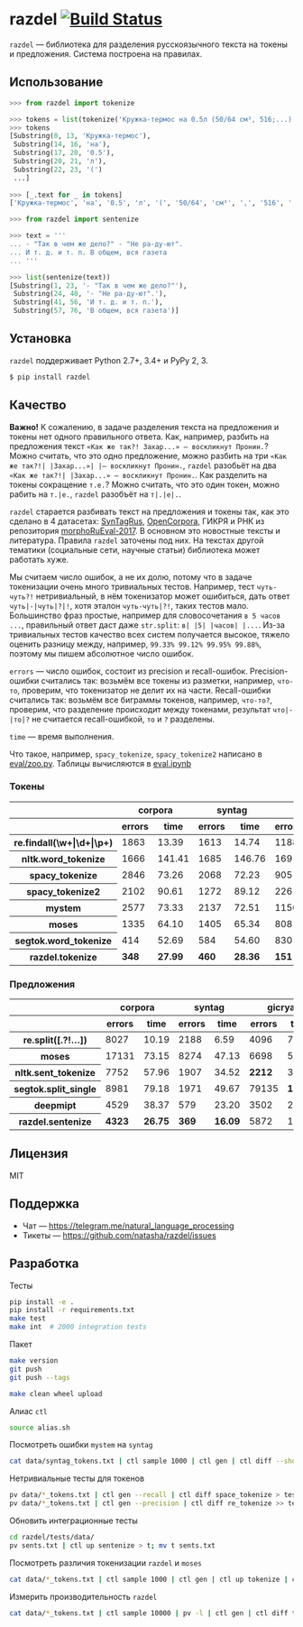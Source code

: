 # razdel [![Build Status](https://travis-ci.org/natasha/razdel.svg?branch=master)](https://travis-ci.org/natasha/razdel)

`razdel` — библиотека для разделения русскоязычного текста на токены и предложения. Система построена на правилах. 

## Использование

```python
>>> from razdel import tokenize

>>> tokens = list(tokenize('Кружка-термос на 0.5л (50/64 см³, 516;...)'))
>>> tokens
[Substring(0, 13, 'Кружка-термос'),
 Substring(14, 16, 'на'),
 Substring(17, 20, '0.5'),
 Substring(20, 21, 'л'),
 Substring(22, 23, '(')
 ...]
 
>>> [_.text for _ in tokens]
['Кружка-термос', 'на', '0.5', 'л', '(', '50/64', 'см³', ',', '516', ';', '...', ')']
```

```python
>>> from razdel import sentenize

>>> text = '''
... - "Так в чем же дело?" - "Не ра-ду-ют".
... И т. д. и т. п. В общем, вся газета
... '''

>>> list(sentenize(text))
[Substring(1, 23, '- "Так в чем же дело?"'),
 Substring(24, 40, '- "Не ра-ду-ют".'),
 Substring(41, 56, 'И т. д. и т. п.'),
 Substring(57, 76, 'В общем, вся газета')]
```

## Установка

`razdel` поддерживает Python 2.7+, 3.4+ и PyPy 2, 3.

```bash
$ pip install razdel
```

## Качество

**Важно!** К сожалению, в задаче разделения текста на предложения и токены нет одного правильного ответа. Как, например, разбить на предложения текст `«Как же так?! Захар...» — воскликнут Пронин.`? Можно считать, что это одно предложение, можно разбить на три `«Как же так?!| |Захар...»| |— воскликнут Пронин.`, `razdel` разобьёт на два `«Как же так?!| |Захар...» — воскликнут Пронин.`. Как разделить на токены сокращение `т.е.`? Можно считать, что это один токен, можно рабить на `т.|е.`, `razdel` разобъёт на `т|.|е|.`.

`razdel` старается разбивать текст на предложения и токены так, как это сделано в 4 датасетах: [SynTagRus](https://github.com/UniversalDependencies/UD_Russian-SynTagRus), [OpenCorpora](http://opencorpora.org), ГИКРЯ и РНК из репозитория [morphoRuEval-2017](https://github.com/dialogue-evaluation/morphoRuEval-2017). В основном это новостные тексты и литература. Правила `razdel` заточены под них. На текстах другой тематики (социальные сети, научные статьи) библиотека может работать хуже.

Мы считаем число ошибок, а не их долю, потому что в задаче токенизации очень много тривиальных тестов. Например, тест `чуть-чуть?!` нетривиальный, в нём токенизатор может ошибиться, дать ответ `чуть|-|чуть|?|!`,  хотя эталон `чуть-чуть|?!`, таких тестов мало. Большинство фраз простые, например для словосочетания `в 5 часов ...`, правильный ответ даст даже `str.split`: `в| |5| |часов| |...`. Из-за тривиальных тестов качество всех систем получается высокое, тяжело оценить разницу между, например, `99.33% 99.12% 99.95% 99.88%`, поэтому мы пишем абсолютное число ошибок.

`errors` — число ошибок, состоит из precision и recall-ошибок. Precision-ошибки считались так: возьмём все токены из разметки, например, `что-то`, проверим, что токенизатор не делит их на части. Recall-ошибки считались так: возьмём все биграммы токенов, например, `что-то?`, проверим, что разделение происходит между токенами, результат `что|-|то|?` не считается recall-ошибкой, `то` и `?` разделены.

`time` — время выполнения.

Что такое, например, `spacy_tokenize`, `spacy_tokenize2` написано в [eval/zoo.py](https://github.com/natasha/razdel/blob/master/razdel/eval/zoo.py). Таблицы вычисляются в [eval.ipynb](https://github.com/natasha/razdel/blob/master/eval.ipynb)

### Токены
<table border="0" class="dataframe">
  <thead>
    <tr>
      <th></th>
      <th colspan="2" halign="left">corpora</th>
      <th colspan="2" halign="left">syntag</th>
      <th colspan="2" halign="left">gicrya</th>
      <th colspan="2" halign="left">rnc</th>
    </tr>
    <tr>
      <th></th>
      <th>errors</th>
      <th>time</th>
      <th>errors</th>
      <th>time</th>
      <th>errors</th>
      <th>time</th>
      <th>errors</th>
      <th>time</th>
    </tr>
  </thead>
  <tbody>
    <tr>
      <th>re.findall(\w+|\d+|\p+)</th>
      <td>1863</td>
      <td>13.39</td>
      <td>1613</td>
      <td>14.74</td>
      <td>1188</td>
      <td>11.89</td>
      <td>5005</td>
      <td>12.64</td>
    </tr>
    <tr>
      <th>nltk.word_tokenize</th>
      <td>1666</td>
      <td>141.41</td>
      <td>1685</td>
      <td>146.76</td>
      <td>169</td>
      <td>106.38</td>
      <td>1987</td>
      <td>116.64</td>
    </tr>
    <tr>
      <th>spacy_tokenize</th>
      <td>2846</td>
      <td>73.26</td>
      <td>2068</td>
      <td>72.23</td>
      <td>905</td>
      <td>50.41</td>
      <td>2706</td>
      <td>51.05</td>
    </tr>
    <tr>
      <th>spacy_tokenize2</th>
      <td>2102</td>
      <td>90.61</td>
      <td>1272</td>
      <td>89.12</td>
      <td>226</td>
      <td>63.28</td>
      <td>1877</td>
      <td>67.53</td>
    </tr>
    <tr>
      <th>mystem</th>
      <td>2577</td>
      <td>73.33</td>
      <td>2137</td>
      <td>72.51</td>
      <td>1156</td>
      <td>55.75</td>
      <td>1297</td>
      <td>57.73</td>
    </tr>
    <tr>
      <th>moses</th>
      <td>1335</td>
      <td>64.10</td>
      <td>1405</td>
      <td>65.34</td>
      <td>808</td>
      <td>49.13</td>
      <td>1748</td>
      <td>52.48</td>
    </tr>
    <tr>
      <th>segtok.word_tokenize</th>
      <td>414</td>
      <td>52.69</td>
      <td>584</td>
      <td>54.60</td>
      <td>830</td>
      <td>40.70</td>
      <td><b>1252</b></td>
      <td>39.18</td>
    </tr>
    <tr>
      <th>razdel.tokenize</th>
      <td><b>348</b></td>
      <td><b>27.99</b></td>
      <td><b>460</b></td>
      <td><b>28.36</b></td>
      <td><b>151</b></td>
      <td><b>21.22</b></td>
      <td>1755</td>
      <td><b>18.54</b></td>
    </tr>
  </tbody>
</table>

### Предложения
<table border="0" class="dataframe">
  <thead>
    <tr>
      <th></th>
      <th colspan="2" halign="left">corpora</th>
      <th colspan="2" halign="left">syntag</th>
      <th colspan="2" halign="left">gicrya</th>
      <th colspan="2" halign="left">rnc</th>
    </tr>
    <tr>
      <th></th>
      <th>errors</th>
      <th>time</th>
      <th>errors</th>
      <th>time</th>
      <th>errors</th>
      <th>time</th>
      <th>errors</th>
      <th>time</th>
    </tr>
  </thead>
  <tbody>
    <tr>
      <th>re.split([.?!…])</th>
      <td>8027</td>
      <td>10.19</td>
      <td>2188</td>
      <td>6.59</td>
      <td>4096</td>
      <td>7.79</td>
      <td>8191</td>
      <td>10.37</td>
    </tr>
    <tr>
      <th>moses</th>
      <td>17131</td>
      <td>73.15</td>
      <td>8274</td>
      <td>47.13</td>
      <td>6698</td>
      <td>55.79</td>
      <td>21743</td>
      <td>69.20</td>
    </tr>
    <tr>
      <th>nltk.sent_tokenize</th>
      <td>7752</td>
      <td>57.96</td>
      <td>1907</td>
      <td>34.52</td>
      <td><b>2212</b></td>
      <td>39.40</td>
      <td>11390</td>
      <td>49.64</td>
    </tr>
    <tr>
      <th>segtok.split_single</th>
      <td>8981</td>
      <td>79.18</td>
      <td>1971</td>
      <td>49.67</td>
      <td>79135</td>
      <td><b>13.92</b></td>
      <td>86252</td>
      <td>23.07</td>
    </tr>
    <tr>
      <th>deepmipt</th>
      <td>4529</td>
      <td>38.37</td>
      <td>579</td>
      <td>23.20</td>
      <td>3502</td>
      <td>26.86</td>
      <td>7487</td>
      <td>26.18</td>
    </tr>
    <tr>
      <th>razdel.sentenize</th>
      <td><b>4323</b></td>
      <td><b>26.75</b></td>
      <td><b>369</b></td>
      <td><b>16.09</b></td>
      <td>5872</td>
      <td>19.46</td>
      <td><b>4903</b></td>
      <td><b>19.56</b></td>
    </tr>
  </tbody>
</table>

## Лицензия

MIT

## Поддержка

- Чат — https://telegram.me/natural_language_processing
- Тикеты — https://github.com/natasha/razdel/issues

## Разработка

Тесты

```bash
pip install -e .
pip install -r requirements.txt
make test
make int  # 2000 integration tests
```

Пакет

```bash
make version
git push
git push --tags

make clean wheel upload
```

Алиас `ctl`

```bash
source alias.sh
```

Посмотреть ошибки `mystem` на `syntag`

```bash
cat data/syntag_tokens.txt | ctl sample 1000 | ctl gen | ctl diff --show moses_tokenize | less
```

Нетривиальные тесты для токенов

```bash
pv data/*_tokens.txt | ctl gen --recall | ctl diff space_tokenize > tests.txt
pv data/*_tokens.txt | ctl gen --precision | ctl diff re_tokenize >> tests.txt
```

Обновить интеграционные тесты

```bash
cd razdel/tests/data/
pv sents.txt | ctl up sentenize > t; mv t sents.txt
```

Посмотреть различия токенизации `razdel` и `moses`

```bash
cat data/*_tokens.txt | ctl sample 1000 | ctl gen | ctl up tokenize | ctl diff moses_tokenize | less
```

Измерить производительность `razdel`

```bash
cat data/*_tokens.txt | ctl sample 10000 | pv -l | ctl gen | ctl diff tokenize | wc -l
```
